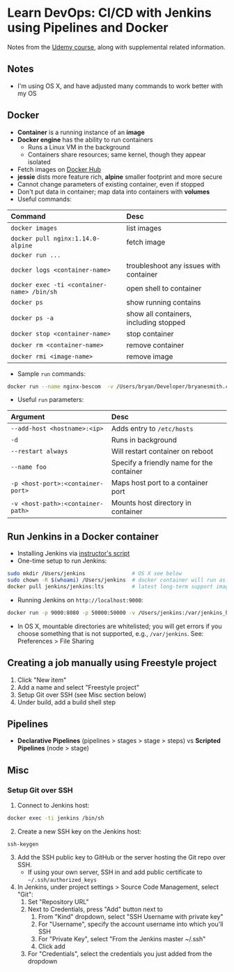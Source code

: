 # Learn DevOps: CI/CD with Jenkins using Pipelines and Docker

Notes from the [Udemy course](https://www.udemy.com/learn-devops-ci-cd-with-jenkins-using-pipelines-and-docker), along with supplemental related information.

## Notes
* I'm using OS X, and have adjusted many commands to work better with my OS

## Docker
* **Container** is a running instance of an **image**
* **Docker engine** has the ability to run containers
  - Runs a Linux VM in the background
  - Containers share resources; same kernel, though they appear isolated
* Fetch images on [Docker Hub](https://hub.docker.com/)
* **jessie** dists more feature rich, **alpine** smaller footprint and more secure
* Cannot change parameters of existing container, even if stopped
* Don't put data in container; map data into containers with **volumes**
* Useful commands:

| Command        | Desc           |
| :------------- |:-------------|
| `docker images` | list images |
| `docker pull nginx:1.14.0-alpine` | fetch image |
| `docker run ...` | |
| `docker logs <container-name>` | troubleshoot any issues with container |
| `docker exec -ti <container-name> /bin/sh` | open shell to container |
| `docker ps` | show running contains |
| `docker ps -a ` | show all containers, including stopped |
| `docker stop <container-name>` | stop container |
| `docker rm <container-name>` | remove container |
| `docker rmi <image-name>` | remove image |

* Sample `run` commands:
```bash
docker run --name nginx-bescom  -v /Users/bryan/Developer/bryanesmith.com/www/public_html:/usr/share/nginx/html:ro -p 8080:80 -d nginx
```

* Useful `run` parameters:

| Argument       | Desc           |
| :------------- | :------------- |
| `--add-host <hostname>:<ip>` | Adds entry to `/etc/hosts` |
| `-d` | Runs in background |
| `--restart always` | Will restart container on reboot |
| `--name foo` | Specify a friendly name for the container |
| `-p <host-port>:<container-port>` | Maps host port to a container port |
| `-v <host-path>:<container-path>` | Mounts host directory in container |

## Run Jenkins in a Docker container
* Installing Jenkins via [instructor's script](https://raw.githubusercontent.com/wardviaene/jenkins-course/master/scripts/install_jenkins.sh)
* One-time setup to run Jenkins:
```bash
sudo mkdir /Users/jenkins               # OS X see below
sudo chown -R $(whoami) /Users/jenkins  # docker container will run as current user
docker pull jenkins/jenkins:lts         # latest long-term support image
```
* Running Jenkins on `http://localhost:9000`:
```bash
docker run -p 9000:8080 -p 50000:50000 -v /Users/jenkins:/var/jenkins_home -d --name jenkins --restart always jenkins/jenkins:lts
```
* In OS X, mountable directories are whitelisted; you will get errors if you choose something that is not supported, e.g., `/var/jenkins`. See: Preferences > File Sharing

## Creating a job manually using Freestyle project
1. Click "New item"
2. Add a name and select "Freestyle project"
3. Setup Git over SSH (see Misc section below)
4. Under build, add a build shell step

## Pipelines
* **Declarative Pipelines** (pipelines > stages > stage > steps) vs **Scripted Pipelines** (node > stage)

## Misc

### Setup Git over SSH
1. Connect to Jenkins host:
```bash
docker exec -ti jenkins /bin/sh
```
2. Create a new SSH key on the Jenkins host:
```
ssh-keygen
```
3. Add the SSH public key to GitHub or the server hosting the Git repo over SSH.
    - If using your own server, SSH in and add public certificate to `~/.ssh/authorized_keys`
4. In Jenkins, under project settings > Source Code Management, select "Git":
    1. Set "Repository URL"
    2. Next to Credentials, press "Add" button next to
        1. From "Kind" dropdown, select "SSH Username with private key"
        2. For "Username", specify the account username into which you'll SSH
        3. For "Private Key", select "From the Jenkins master ~/.ssh"
        4. Click add
    3. For "Credentials", select the credentials you just added from the dropdown
